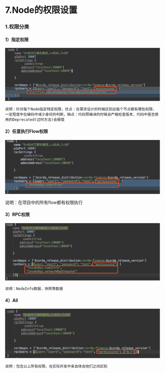 # 7.Node的权限设置

### 1.权限分类

#### 1）指定权限

![](../.gitbook/assets/image%20%282%29.png)

`说明：针对每个Node指定特定权限，优点：在需求设计的时候区别出每个节点都有哪些权限，一定程度中在编码中减少身份的判断，缺点：代码预编译的时候会严格检查版本、代码中是否使用的Deprecated(过时方法)会报错`

#### 2）任意执行Flow权限

![](../.gitbook/assets/image%20%281%29.png)

说明：在项目中的所有flow都有权限执行

#### 3）RPC权限

![](../.gitbook/assets/image%20%2817%29.png)

`说明：NodeInfo数据，快照等数据`

#### 4）All

![](../.gitbook/assets/image%20%2816%29.png)

`说明：包含以上所有权限，在实际开发中亲自体会他们之间区别`

